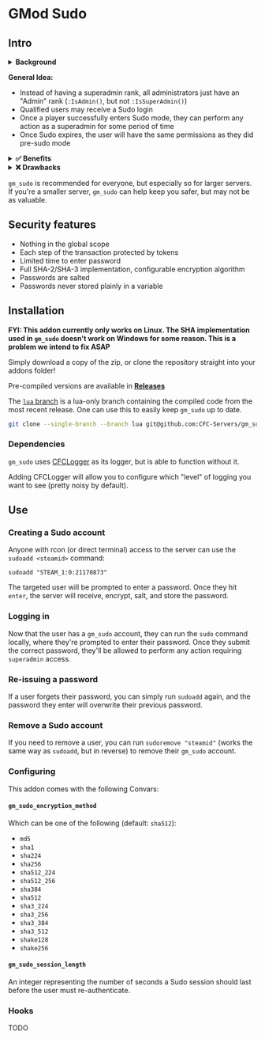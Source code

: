 # GMod Sudo

## Intro

<details><summary><strong>Background</strong></summary>
<p>
In Linux, a superuser is a user who can run any command at the highest permission level, never limited by permissions (just like the `root` user).

A regular system user can be granted `sudo` access, allowing them to run commands as a superuser.

However, first, they must enter their password.

After they enter their password, they're granted elevated permissions for a limited amount of time.
 During this timeframe, they can run any command with elevated privileges.

Once the session expires, they must re-authenticate before running any more privileged commands.

`gm_sudo` operates under the same principles. Any authorized player can authenticate (via password) and enter `sudo` mode for a limited amount of time.
</p>
</details>

**General Idea:**
 - Instead of having a superadmin rank, all administrators just have an "Admin" rank (`:IsAdmin()`, but not `:IsSuperAdmin()`)
 - Qualified users may receive a Sudo login
 - Once a player successfully enters Sudo mode, they can perform any action as a superadmin for some period of time
 - Once Sudo expires, the user will have the same permissions as they did pre-sudo mode


<details><summary><strong>✅ Benefits</strong></summary>
<p>
This makes your server more secure.

Instead of always having superadmin access, staff _must_ authenticate before using privileged tools (running serverside code, configuring addons, etc.)
This way, if a staff member is compromised, your server remains safe.

At minimum, your server's attack surface decreases significantly.
</p>
</details>

<details><summary><strong>❌ Drawbacks</strong></summary>
<p>
Always, with every tool we use, we must find a balance between Security and Convenience.

Making your applications more secure means making them less convenient to use legitimately.

Two factor authentication makes your accounts significantly harder to hack, but it makes it inconvenient to log in every time.

In the same vein, using `gm_sudo` is inconvenient.

Instead of simply tweaking an addon setting or running a quick script, the staff must authenticate with `gm_sudo`.

It only requires them to enter a password but, still, it's a barrier to doing their job.
</p>
</details>


`gm_sudo` is recommended for everyone, but especially so for larger servers.
If you're a smaller server, `gm_sudo` can help keep you safer, but may not be as valuable.


## Security features
 - Nothing in the global scope
 - Each step of the transaction protected by tokens
 - Limited time to enter password
 - Full SHA-2/SHA-3 implementation, configurable encryption algorithm
 - Passwords are salted
 - Passwords never stored plainly in a variable

## Installation
**FYI: This addon currently only works on Linux. The SHA implementation used in `gm_sudo` doesn't work on Windows for some reason. This is a problem we intend to fix ASAP**

Simply download a copy of the zip, or clone the repository straight into your addons folder!

Pre-compiled versions are available in **[Releases](https://github.com/CFC-Servers/gm_sudo/releases/)**

The [`lua` branch](https://github.com/CFC-Servers/gm_sudo/tree/lua) is a lua-only branch containing the compiled code from the most recent release. One can use this to easily keep `gm_sudo` up to date.
```sh
git clone --single-branch --branch lua git@github.com:CFC-Servers/gm_sudo.git
```

### Dependencies
`gm_sudo` uses [CFCLogger](https://github.com/CFC-Servers/cfc_logger) as its logger, but is able to function without it.

Adding CFCLogger will allow you to configure which "level" of logging you want to see (pretty noisy by default).

## Use

### Creating a Sudo account
Anyone with rcon (or direct terminal) access to the server can use the `sudoadd <steamid>` command:
```
sudoadd "STEAM_1:0:21170873"
```

The targeted user will be prompted to enter a password. Once they hit `enter`, the server will receive, encrypt, salt, and store the password.


### Logging in
Now that the user has a `gm_sudo` account, they can run the `sudo` command locally, where they're prompted to enter their password. Once they submit the correct password, they'll be allowed to perform any action requiring `superadmin` access.


### Re-issuing a password
If a user forgets their password, you can simply run `sudoadd` again, and the password they enter will overwrite their previous password.

### Remove a Sudo account
If you need to remove a user, you can run `sudoremove "steamid"` (works the same way as `sudoadd`, but in reverse) to remove their `gm_sudo` account.

### Configuring
This addon comes with the following Convars:


#### `gm_sudo_encryption_method`

Which can be one of the following (default: `sha512`):
- `md5`
- `sha1`
- `sha224`
- `sha256`
- `sha512_224`
- `sha512_256`
- `sha384`
- `sha512`
- `sha3_224`
- `sha3_256`
- `sha3_384`
- `sha3_512`
- `shake128`
- `shake256`

#### `gm_sudo_session_length`

An integer representing the number of seconds a Sudo session should last before the user must re-authenticate.

### Hooks
TODO
